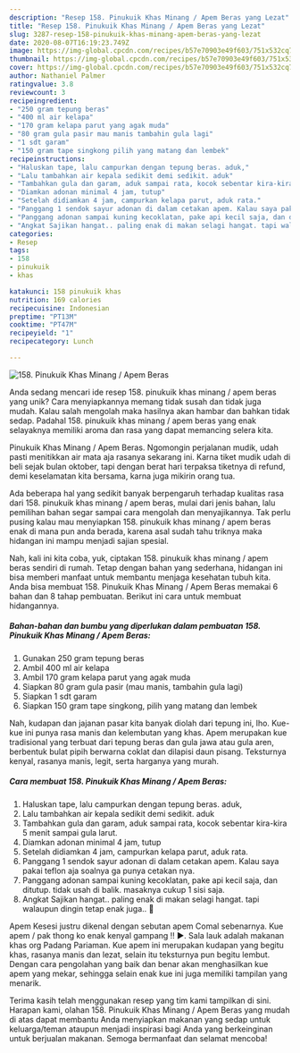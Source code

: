 ```yaml
---
description: "Resep 158. Pinukuik Khas Minang / Apem Beras yang Lezat"
title: "Resep 158. Pinukuik Khas Minang / Apem Beras yang Lezat"
slug: 3287-resep-158-pinukuik-khas-minang-apem-beras-yang-lezat
date: 2020-08-07T16:19:23.749Z
image: https://img-global.cpcdn.com/recipes/b57e70903e49f603/751x532cq70/158-pinukuik-khas-minang-apem-beras-foto-resep-utama.jpg
thumbnail: https://img-global.cpcdn.com/recipes/b57e70903e49f603/751x532cq70/158-pinukuik-khas-minang-apem-beras-foto-resep-utama.jpg
cover: https://img-global.cpcdn.com/recipes/b57e70903e49f603/751x532cq70/158-pinukuik-khas-minang-apem-beras-foto-resep-utama.jpg
author: Nathaniel Palmer
ratingvalue: 3.8
reviewcount: 3
recipeingredient:
- "250 gram tepung beras"
- "400 ml air kelapa"
- "170 gram kelapa parut yang agak muda"
- "80 gram gula pasir mau manis tambahin gula lagi"
- "1 sdt garam"
- "150 gram tape singkong pilih yang matang dan lembek"
recipeinstructions:
- "Haluskan tape, lalu campurkan dengan tepung beras. aduk,"
- "Lalu tambahkan air kepala sedikit demi sedikit. aduk"
- "Tambahkan gula dan garam, aduk sampai rata, kocok sebentar kira-kira 5 menit sampai gula larut."
- "Diamkan adonan minimal 4 jam, tutup"
- "Setelah didiamkan 4 jam, campurkan kelapa parut, aduk rata."
- "Panggang 1 sendok sayur adonan di dalam cetakan apem. Kalau saya pakai teflon aja soalnya ga punya cetakan nya."
- "Panggang adonan sampai kuning kecoklatan, pake api kecil saja, dan ditutup. tidak usah di balik. masaknya cukup 1 sisi saja."
- "Angkat Sajikan hangat.. paling enak di makan selagi hangat. tapi walaupun dingin tetap enak juga.. 🥰"
categories:
- Resep
tags:
- 158
- pinukuik
- khas

katakunci: 158 pinukuik khas 
nutrition: 169 calories
recipecuisine: Indonesian
preptime: "PT13M"
cooktime: "PT47M"
recipeyield: "1"
recipecategory: Lunch

---
```



![158. Pinukuik Khas Minang / Apem Beras](https://img-global.cpcdn.com/recipes/b57e70903e49f603/751x532cq70/158-pinukuik-khas-minang-apem-beras-foto-resep-utama.jpg)

Anda sedang mencari ide resep 158. pinukuik khas minang / apem beras yang unik? Cara menyiapkannya memang tidak susah dan tidak juga mudah. Kalau salah mengolah maka hasilnya akan hambar dan bahkan tidak sedap. Padahal 158. pinukuik khas minang / apem beras yang enak selayaknya memiliki aroma dan rasa yang dapat memancing selera kita.

Pinukuik Khas Minang / Apem Beras. Ngomongin perjalanan mudik, udah pasti menitikkan air mata aja rasanya sekarang ini. Karna tiket mudik udah di beli sejak bulan oktober, tapi dengan berat hari terpaksa tiketnya di refund, demi keselamatan kita bersama, karna juga mikirin orang tua.

Ada beberapa hal yang sedikit banyak berpengaruh terhadap kualitas rasa dari 158. pinukuik khas minang / apem beras, mulai dari jenis bahan, lalu pemilihan bahan segar sampai cara mengolah dan menyajikannya. Tak perlu pusing kalau mau menyiapkan 158. pinukuik khas minang / apem beras enak di mana pun anda berada, karena asal sudah tahu triknya maka hidangan ini mampu menjadi sajian spesial.


Nah, kali ini kita coba, yuk, ciptakan 158. pinukuik khas minang / apem beras sendiri di rumah. Tetap dengan bahan yang sederhana, hidangan ini bisa memberi manfaat untuk membantu menjaga kesehatan tubuh kita. Anda bisa membuat 158. Pinukuik Khas Minang / Apem Beras memakai 6 bahan dan 8 tahap pembuatan. Berikut ini cara untuk membuat hidangannya.

<!--inarticleads1-->

##### Bahan-bahan dan bumbu yang diperlukan dalam pembuatan 158. Pinukuik Khas Minang / Apem Beras:

1. Gunakan 250 gram tepung beras
1. Ambil 400 ml air kelapa
1. Ambil 170 gram kelapa parut yang agak muda
1. Siapkan 80 gram gula pasir (mau manis, tambahin gula lagi)
1. Siapkan 1 sdt garam
1. Siapkan 150 gram tape singkong, pilih yang matang dan lembek


Nah, kudapan dan jajanan pasar kita banyak diolah dari tepung ini, lho. Kue-kue ini punya rasa manis dan kelembutan yang khas. Apem merupakan kue tradisional yang terbuat dari tepung beras dan gula jawa atau gula aren, berbentuk bulat pipih berwarna coklat dan dilapisi daun pisang. Teksturnya kenyal, rasanya manis, legit, serta harganya yang murah. 

<!--inarticleads2-->

##### Cara membuat 158. Pinukuik Khas Minang / Apem Beras:

1. Haluskan tape, lalu campurkan dengan tepung beras. aduk,
1. Lalu tambahkan air kepala sedikit demi sedikit. aduk
1. Tambahkan gula dan garam, aduk sampai rata, kocok sebentar kira-kira 5 menit sampai gula larut.
1. Diamkan adonan minimal 4 jam, tutup
1. Setelah didiamkan 4 jam, campurkan kelapa parut, aduk rata.
1. Panggang 1 sendok sayur adonan di dalam cetakan apem. Kalau saya pakai teflon aja soalnya ga punya cetakan nya.
1. Panggang adonan sampai kuning kecoklatan, pake api kecil saja, dan ditutup. tidak usah di balik. masaknya cukup 1 sisi saja.
1. Angkat Sajikan hangat.. paling enak di makan selagi hangat. tapi walaupun dingin tetap enak juga.. 🥰


Apem Kesesi justru dikenal dengan sebutan apem Comal sebenarnya. Kue apem / pak thong ko enak kenyal gampang !! ►. Sala lauk adalah makanan khas org Padang Pariaman. Kue apem ini merupakan kudapan yang begitu khas, rasanya manis dan lezat, selain itu teksturnya pun begitu lembut. Dengan cara pengolahan yang baik dan benar akan menghasilkan kue apem yang mekar, sehingga selain enak kue ini juga memiliki tampilan yang menarik. 

Terima kasih telah menggunakan resep yang tim kami tampilkan di sini. Harapan kami, olahan 158. Pinukuik Khas Minang / Apem Beras yang mudah di atas dapat membantu Anda menyiapkan makanan yang sedap untuk keluarga/teman ataupun menjadi inspirasi bagi Anda yang berkeinginan untuk berjualan makanan. Semoga bermanfaat dan selamat mencoba!
